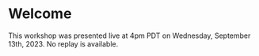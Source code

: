 # Welcome

This workshop was presented live at 4pm PDT on Wednesday, September 13th, 2023. No replay is available.
